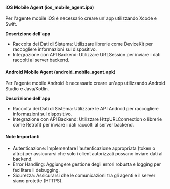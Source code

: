 #### iOS Mobile Agent (ios_mobile_agent.ipa)
Per l'agente mobile iOS è necessario creare un'app utilizzando Xcode e Swift. 

**Descrizione dell'app**

- Raccolta dei Dati di Sistema: Utilizzare librerie come DeviceKit per raccogliere informazioni sul dispositivo.
- Integrazione con API Backend: Utilizzare URLSession per inviare i dati raccolti al server backend.

#### Android Mobile Agent (android_mobile_agent.apk)

Per l'agente mobile Android è necessario creare un'app utilizzando Android Studio e Java/Kotlin. 

**Descrizione dell'app**

- Raccolta dei Dati di Sistema: Utilizzare le API Android per raccogliere informazioni sul dispositivo.
- Integrazione con API Backend: Utilizzare HttpURLConnection o librerie come Retrofit per inviare i dati raccolti al server backend.

#### Note Importanti

- Autenticazione: Implementare l'autenticazione appropriata (token o altro) per assicurarsi che solo i client autorizzati possano inviare dati al backend.
- Error Handling: Aggiungere gestione degli errori robusta e logging per facilitare il debugging.
- Sicurezza: Assicurarsi che le comunicazioni tra gli agenti e il server siano protette (HTTPS).
